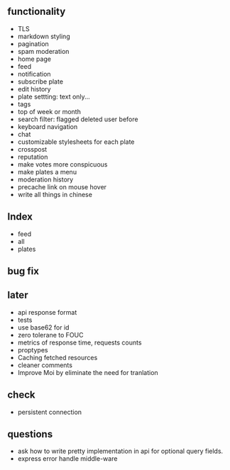 ## functionality
* TLS
* markdown styling
* pagination
* spam moderation
* home page
* feed
* notification
* subscribe plate
* edit history
* plate settting: text only...
* tags
* top of week or month
* search filter: flagged deleted user before
* keyboard navigation
* chat
* customizable stylesheets for each plate
* crosspost
* reputation
* make votes more conspicuous
* make plates a menu
* moderation history
* precache link on mouse hover
* write all things in chinese

## Index
* feed
* all
* plates

## bug fix

## later
* api response format
* tests
* use base62 for id
* zero tolerane to FOUC
* metrics of response time, requests counts
* proptypes
* Caching fetched resources
* cleaner comments
* Improve Moi by eliminate the need for tranlation

## check
* persistent connection

## questions
* ask how to write pretty implementation in api for optional query fields.
* express error handle middle-ware
